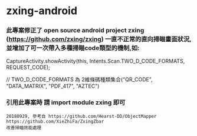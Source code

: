 # zxing-android



### 此專案修正了 open source android project zxing (https://github.com/zxing/zxing) 一直不正常的直向掃瞄畫面狀況, 並增加了可一次帶入多種掃瞄code類型的機制,如:

CaptureActivity.showActivity(this, Intents.Scan.TWO_D_CODE_FORMATS, REQUEST_CODE);

// TWO_D_CODE_FORMATS 為 2維條碼種類集合("QR_CODE", "DATA_MATRIX", "PDF_417", "AZTEC")


### 引用此專案時 請 import module zxing 即可





``` 
20180929, 參考自 https://github.com/Hearst-DD/ObjectMapper https://github.com/XieZhiFa/ZxingZbar
改善掃瞄效能處理
```
